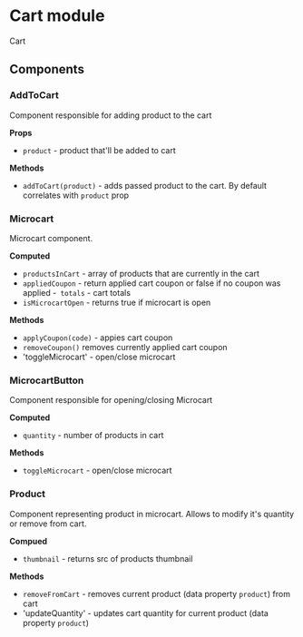 # Cart module

Cart

## Components

### AddToCart
Component responsible for adding product to the cart

**Props**
- `product` - product that'll be added to cart

**Methods**
- `addToCart(product)` - adds passed product to the cart. By default correlates with `product` prop

### Microcart
Microcart component.

**Computed**
- `productsInCart` - array of products that are currently in the cart
- `appliedCoupon` - return applied cart coupon or false if no coupon was applied
-` totals` - cart totals
- `isMicrocartOpen` - returns true if microcart is open

**Methods**
- `applyCoupon(code)` - appies cart coupon
- `removeCoupon()` removes currently applied cart coupon
- 'toggleMicrocart' - open/close microcart

### MicrocartButton
Component responsible for opening/closing Microcart

**Computed**
- `quantity` - number of products in cart

**Methods**
- `toggleMicrocart` - open/close microcart

### Product
Component representing product in microcart. Allows to modify it's quantity or remove from cart. 

**Compued**
- `thumbnail` - returns src of products thumbnail

**Methods**
- `removeFromCart` - removes current product (data property `product`) from cart
- 'updateQuantity' - updates cart quantity for current product (data property `product`)


